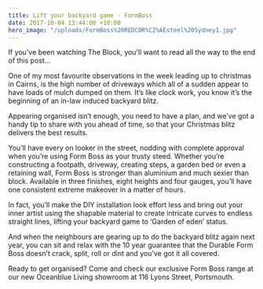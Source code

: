 ```yaml
---
title: Lift your backyard game - FormBoss
date: 2017-10-04 13:44:00 +10:00
hero_image: "/uploads/FormBoss%20REDCOR%C2%AEsteel%20Sydney1.jpg"
---
```


If you've been watching The Block, you'll want to read all the way to the end of this post...

One of my most favourite observations in the week leading up to christmas in Cairns, is the high number of driveways which all of a sudden appear to have loads of mulch dumped on them. It’s like clock work, you know it’s the beginning of an in-law induced backyard blitz.

Appearing organised isn’t enough, you need to have a plan, and we’ve got a handy tip to share with you ahead of time, so that your Christmas blitz delivers the best results.

You’ll have every on looker in the street, nodding with complete approval when you’re using Form Boss as your trusty steed. Whether you’re constructing a footpath, driveway, creating steps, a garden bed or even a retaining wall, Form Boss is stronger than aluminium and much sexier than block. Available in three finishes, eight heights and four gauges, you’ll have one consistent extreme makeover in a matter of hours.

In fact, you’ll make the DIY installation look effort less and bring out your inner artist using the shapable material to create intricate curves to endless straight lines, lifting your backyard game to ‘Garden of eden’ status. 

And when the neighbours are gearing up to do the backyard blitz again next year, you can sit and relax with the 10 year guarantee that the Durable Form Boss doesn’t crack, split, roll or dint and you’ve got it all covered.

Ready to get organised? Come and check our exclusive Form Boss range at our new Oceanblue Living showroom at 116 Lyons Street, Portsmouth.

